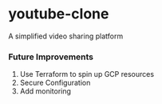 # youtube-clone
A simplified video sharing platform

### Future Improvements
1. Use Terraform to spin up GCP resources
2. Secure Configuration
3. Add monitoring